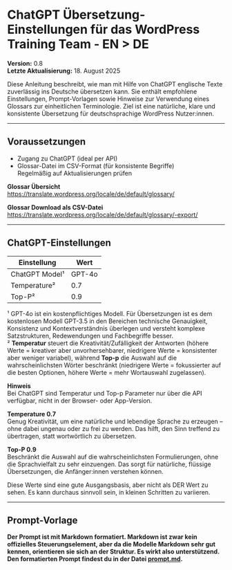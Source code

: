 # ChatGPT Übersetzung-Einstellungen für das WordPress Training Team - EN > DE
**Version:** 0.8  
**Letzte Aktualisierung:** 18. August 2025

Diese Anleitung beschreibt, wie man mit Hilfe von ChatGPT englische Texte zuverlässig ins Deutsche übersetzen kann. Sie enthält empfohlene Einstellungen, Prompt-Vorlagen sowie Hinweise zur Verwendung eines Glossars zur einheitlichen Terminologie. Ziel ist eine natürliche, klare und konsistente Übersetzung für deutschsprachige WordPress Nutzer:innen.

---

## Voraussetzungen

- Zugang zu ChatGPT (ideal per API)
- Glossar-Datei im CSV-Format (für konsistente Begriffe)\
Regelmäßig auf Aktualisierungen prüfen

**Glossar Übersicht**\
https://translate.wordpress.org/locale/de/default/glossary/

**Glossar Download als CSV-Datei**\
https://translate.wordpress.org/locale/de/default/glossary/-export/

---

## ChatGPT-Einstellungen

| Einstellung        | Wert   |
|-------------------|--------|
| ChatGPT Model¹     | GPT-4o |
| Temperature²       | 0.7    |
| Top-P²             | 0.9    |

¹ GPT-4o ist ein kostenpflichtiges Modell. Für Übersetzungen ist es dem kostenlosen Modell GPT-3.5 in den Bereichen technische Genauigkeit, Konsistenz und Kontextverständnis überlegen und versteht komplexe Satzstrukturen, Redewendungen und Fachbegriffe besser.\
² **Temperatur** steuert die Kreativität/Zufälligkeit der Antworten (höhere Werte = kreativer aber unvorhersehbarer, niedrigere Werte = konsistenter aber weniger variabel), während **Top-p** die Auswahl auf die wahrscheinlichsten Wörter beschränkt (niedrigere Werte = fokussierter auf die besten Optionen, höhere Werte = mehr Wortauswahl zugelassen).

**Hinweis**\
Bei ChatGPT sind Temperatur und Top-p Parameter nur über die API verfügbar, nicht in der Browser- oder App-Version. 

**Temperature 0.7**\
Genug Kreativität, um eine natürliche und lebendige Sprache zu erzeugen – ohne dabei ungenau oder zu frei zu werden. Das hilft, den Sinn treffend zu übertragen, statt wortwörtlich zu übersetzen.

**Top-P 0.9** \
Beschränkt die Auswahl auf die wahrscheinlichsten Formulierungen, ohne die Sprachvielfalt zu sehr einzuengen. Das sorgt für natürliche, flüssige Übersetzungen, die Anfänger:innen verstehen können.

Diese Werte sind eine gute Ausgangsbasis, aber nicht als DER Wert zu sehen. Es kann durchaus sinnvoll sein, in kleinen Schritten zu variieren.

---

## Prompt-Vorlage

**Der Prompt ist mit Markdown formatiert. Markdown ist zwar kein offizielles Steuerungselement, aber da die Modelle Markdown sehr gut kennen, orientieren sie sich an der Struktur. Es wirkt also unterstützend. Den formatierten Prompt findest du in der Datei [prompt.md](prompt.md).**